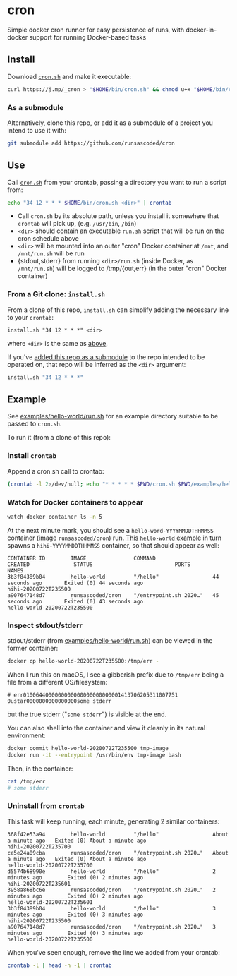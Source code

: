 # cron
Simple docker cron runner for easy persistence of runs, with docker-in-docker support for running Docker-based tasks

## Install
Download [`cron.sh`] and make it executable:

```bash
curl https://j.mp/_cron > "$HOME/bin/cron.sh" && chmod u+x "$HOME/bin/cron.sh"
```

### As a submodule <a id="#install-submodule"></a>
Alternatively, clone this repo, or add it as a submodule of a project you intend to use it with:
```bash
git submodule add https://github.com/runsascoded/cron
```

## Use
Call [`cron.sh`] from your crontab, passing a directory you want to run a script from:

```bash
echo "34 12 * * * $HOME/bin/cron.sh <dir>" | crontab
```

- Call `cron.sh` by its absolute path, unless you install it somewhere that `crontab` will pick up, (e.g. `/usr/bin`, `/bin`)
- `<dir>` should contain an executable `run.sh` script that will be run on the cron schedule above
- `<dir>` will be mounted into an outer "cron" Docker container at `/mnt`, and `/mnt/run.sh` will be run
- {stdout,stderr} from running `<dir>/run.sh` (inside Docker, as `/mnt/run.sh`) will be logged to /tmp/{out,err} (in the outer "cron" Docker container)

### From a Git clone: `install.sh`
From a clone of this repo, `install.sh` can simplify adding the necessary line to your `crontab`:
```
install.sh "34 12 * * *" <dir>
```
where `<dir>` is the same as [above](#use).

If you've [added this repo as a submodule](#install-submodule) to the repo intended to be operated on, that repo will be inferred as the `<dir>` argument:

```bash
install.sh "34 12 * * *"
```

## Example
See [examples/hello-world/run.sh] for an example directory suitable to be passed to `cron.sh`.

To run it (from a clone of this repo):

### Install `crontab`
Append a cron.sh call to crontab:
```bash
(crontab -l 2>/dev/null; echo "* * * * * $PWD/cron.sh $PWD/examples/hello-world") | crontab
```

### Watch for Docker containers to appear
```bash
watch docker container ls -n 5
```

At the next minute mark, you should see a `hello-word-YYYYMMDDTHHMMSS` container (image `runsascoded/cron`) run. [This `hello-world` example][examples/hello-world/run.sh] in turn spawns a `hihi-YYYYMMDDTHHMMSS` container, so that should appear as well:

```
CONTAINER ID        IMAGE               COMMAND                  CREATED              STATUS                          PORTS               NAMES
3b3f84389b04        hello-world         "/hello"                 44 seconds ago       Exited (0) 44 seconds ago                           hihi-20200722T235500
a907647148d7        runsascoded/cron    "/entrypoint.sh 2020…"   45 seconds ago       Exited (0) 43 seconds ago                           hello-world-20200722T235500
```

### Inspect stdout/stderr
stdout/stderr (from [examples/hello-world/run.sh]) can be viewed in the former container:
```bash
docker cp hello-world-20200722T235500:/tmp/err -
```

When I run this on macOS, I see a gibberish prefix due to `/tmp/err` being a file from a different OS/filesystem:
```
# err0100644000000000000000000000001413706205311007751 0ustar0000000000000000some stderr
```
but the true stderr ("`some stderr`") is visible at the end.

You can also shell into the container and view it cleanly in its natural environment:
```bash
docker commit hello-world-20200722T235500 tmp-image
docker run -it --entrypoint /usr/bin/env tmp-image bash
```
Then, in the container:
```bash
cat /tmp/err
# some stderr
```

### Uninstall from `crontab`
This task will keep running, each minute, generating 2 similar containers:
```
368f42e53a94        hello-world         "/hello"                 About a minute ago   Exited (0) About a minute ago                       hihi-20200722T235700
ce5e24a09cba        runsascoded/cron    "/entrypoint.sh 2020…"   About a minute ago   Exited (0) About a minute ago                       hello-world-20200722T235700
d5574b68990e        hello-world         "/hello"                 2 minutes ago        Exited (0) 2 minutes ago                            hihi-20200722T235601
3958a868bc6e        runsascoded/cron    "/entrypoint.sh 2020…"   2 minutes ago        Exited (0) 2 minutes ago                            hello-world-20200722T235601
3b3f84389b04        hello-world         "/hello"                 3 minutes ago        Exited (0) 3 minutes ago                            hihi-20200722T235500
a907647148d7        runsascoded/cron    "/entrypoint.sh 2020…"   3 minutes ago        Exited (0) 3 minutes ago                            hello-world-20200722T235500
```

When you've seen enough, remove the line we added from your crontab:
```bash
crontab -l | head -n -1 | crontab
```


[`cron.sh`]: cron.sh
[`install.sh`]: install.sh
[examples/hello-world/run.sh]: examples/hello-world/run